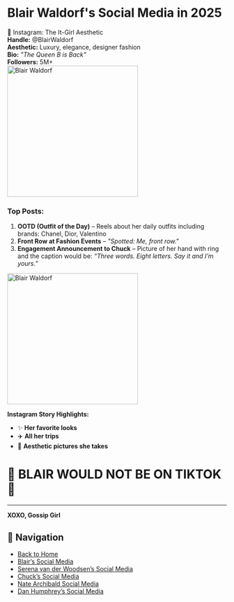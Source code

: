# Blair Waldorf's Social Media in 2025  

📸 Instagram: The It-Girl Aesthetic  
 **Handle:** @BlairWaldorf  
 **Aesthetic:** Luxury, elegance, designer fashion  
 **Bio:** *"The Queen B is Back"*  
 **Followers:** 5M+  
<img src="https://i.pinimg.com/736x/b1/92/90/b19290d2a3bb5d763ea1c945802236bc.jpg" alt="Blair Waldorf" width="300">

### **Top Posts:**  
1. **OOTD (Outfit of the Day)** – Reels about her daily outfits including brands: Chanel, Dior, Valentino   
2. **Front Row at Fashion Events** – *"Spotted: Me, front row."*  
3. **Engagement Announcement to Chuck** – Picture of her hand with ring and the caption would be: *“Three words. Eight letters. Say it and I’m yours.”*  

<img src="https://i.pinimg.com/736x/db/83/40/db8340a17356e4a5e2483908226f77e2.jpg" alt="Blair Waldorf" width="300">

 **Instagram Story Highlights:**  
- ✨ **Her favorite looks**  
- ✈️ **All her trips**  
- 🤍 **Aesthetic pictures she takes**  

# 🚫 BLAIR WOULD NOT BE ON TIKTOK 🚫
---

**XOXO, Gossip Girl**  

## 🔗 Navigation  
* [ Back to Home](wiki-homepage.md)  
* [ Blair’s Social Media](wiki-blairspage.md)  
* [Serena van der Woodsen’s Social Media](wiki-serenaspage.md) 
* [ Chuck’s Social Media](wiki-chuckspage.md) 
* [Nate Archibald Social Media](wiki-natespage.md) 
* [ Dan Humphrey’s Social Media](wiki-danspage.md)

